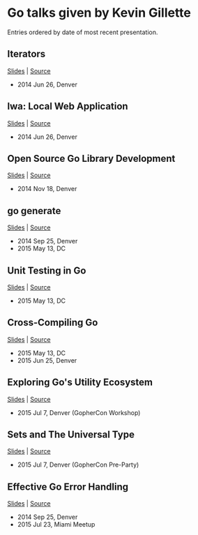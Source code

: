 # Go talks given by Kevin Gillette

Entries ordered by date of most recent presentation.

## Iterators

[Slides](https://go-talks.appspot.com/github.com/xtblog/gotalks/iter.slide) | [Source](iter.slide)

- 2014 Jun 26, Denver

## lwa: Local Web Application

[Slides](https://go-talks.appspot.com/github.com/xtblog/gotalks/lwa.slide) | [Source](lwa.slide)

- 2014 Jun 26, Denver

## Open Source Go Library Development

[Slides](https://go-talks.appspot.com/github.com/xtblog/gotalks/open-source.slide) | [Source](open-source.slide)

- 2014 Nov 18, Denver

## go generate

[Slides](https://go-talks.appspot.com/github.com/xtblog/gotalks/generate.slide) | [Source](generate.slide)

- 2014 Sep 25, Denver
- 2015 May 13, DC

## Unit Testing in Go

[Slides](https://go-talks.appspot.com/github.com/xtblog/gotalks/unit-testing.slide) | [Source](unit-testing.slide)

- 2015 May 13, DC

## Cross-Compiling Go

[Slides](https://go-talks.appspot.com/github.com/xtblog/gotalks/cross-compile.slide) | [Source](cross-compile.slide)

- 2015 May 13, DC
- 2015 Jun 25, Denver

## Exploring Go's Utility Ecosystem

[Slides](https://go-talks.appspot.com/github.com/xtblog/gotalks/tools.slide) | [Source](tools.slide)

- 2015 Jul 7, Denver (GopherCon Workshop)

## Sets and The Universal Type

[Slides](https://go-talks.appspot.com/github.com/xtblog/gotalks/sets.slide) | [Source](sets.slide)

- 2015 Jul 7, Denver (GopherCon Pre-Party)

## Effective Go Error Handling

[Slides](https://go-talks.appspot.com/github.com/xtblog/gotalks/error-handling.slide) | [Source](error-handling.slide)

- 2014 Sep 25, Denver
- 2015 Jul 23, Miami Meetup
